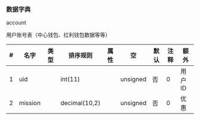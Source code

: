 ### 数据字典

account

用户账号表（中心钱包、红利钱包数据等等）

|#|名字|类型|排序规则|属性|空|默认|注释|额外|
|--|--|--|--|--|--|--|--|--|
|1|uid||int(11)||unsigned|否|0|用户ID|PRIMARY KEY|
|2|mission||decimal(10,2)||unsigned|否|0|优惠||



